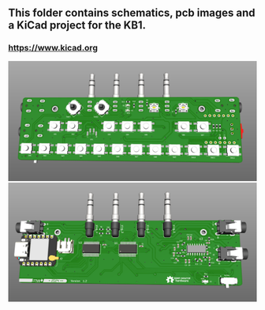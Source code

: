 ## This folder contains schematics, pcb images and a KiCad project for the KB1. 
### https://www.kicad.org

![Hardware/Electronics/kb1 front.png](https://github.com/PocketMidi/KB1/blob/main/Hardware/Electronics/kb1%20front.png)
![Hardware/Electronics/kb1 back.png](https://github.com/PocketMidi/KB1/blob/main/Hardware/Electronics/kb1%20back.png)
